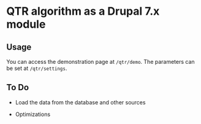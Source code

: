 QTR algorithm as a Drupal 7.x module
===

Usage
---

You can access the demonstration page at ``/qtr/demo``. The parameters can be
set at ``/qtr/settings``.

To Do
---

 - Load the data from the database and other sources

 - Optimizations


